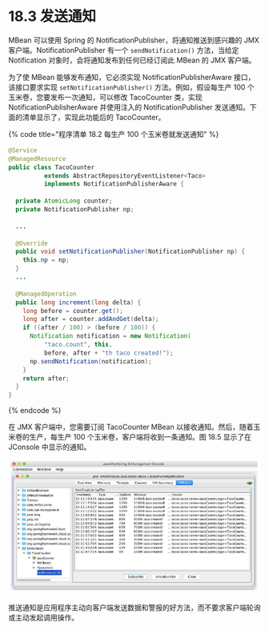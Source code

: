 # 18.3 发送通知

MBean 可以使用 Spring 的 NotificationPublisher，将通知推送到感兴趣的 JMX 客户端。NotificationPublisher 有一个 `sendNotification()` 方法，当给定 Notification 对象时，会将通知发布到任何已经订阅此 MBean 的 JMX 客户端。

为了使 MBean 能够发布通知，它必须实现 NotificationPublisherAware 接口，该接口要求实现 `setNotificationPublisher()` 方法。例如，假设每生产 100 个玉米卷，您要发布一次通知，可以修改 TacoCounter 类，实现 NotificationPublisherAware 并使用注入的 NotificationPublisher 发送通知。下面的清单显示了，实现此功能后的 TacoCounter。


{% code title="程序清单 18.2 每生产 100 个玉米卷就发送通知" %}
```java
@Service
@ManagedResource
public class TacoCounter
          extends AbstractRepositoryEventListener<Taco>
          implements NotificationPublisherAware {

  private AtomicLong counter;
  private NotificationPublisher np;

  ...

  @Override
  public void setNotificationPublisher(NotificationPublisher np) {
    this.np = np;
  }
  ...

  @ManagedOperation
  public long increment(long delta) {
    long before = counter.get();
    long after = counter.addAndGet(delta);
    if ((after / 100) > (before / 100)) {
      Notification notification = new Notification(
          "taco.count", this,
          before, after + "th taco created!");
      np.sendNotification(notification);
    }
    return after;
  }
}
```

{% endcode %}

在 JMX 客户端中，您需要订阅 TacoCounter MBean 以接收通知。然后，随着玉米卷的生产，每生产 100 个玉米卷，客户端将收到一条通知。图 18.5 显示了在 JConsole 中显示的通知。

![&#x56FE; 18.5 &#x8BA2;&#x9605; TacoCounter MBean &#x7684; JConsole&#xFF0C;&#x6BCF; 100 &#x4E2A;&#x7389;&#x7C73;&#x5377;&#x88AB;&#x5236;&#x9020;&#x51FA;&#x6765;&#x5C31;&#x6536;&#x5230;&#x4E00;&#x6B21;&#x901A;&#x77E5;&#x3002;](../.gitbook/assets/18.5.png)

推送通知是应用程序主动向客户端发送数据和警报的好方法，而不要求客户端轮询或主动发起调用操作。
